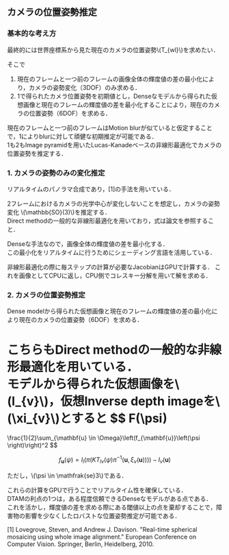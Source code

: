 ## カメラの位置姿勢推定

### 基本的な考え方
最終的には世界座標系から見た現在のカメラの位置姿勢\\(T_{wl}\\)を求めたい．  

そこで  

1. 現在のフレームと一つ前のフレームの画像全体の輝度値の差の最小化により，カメラの姿勢変化（3DOF）のみ求める．  
2. 1で得られたカメラ位置姿勢を初期値とし，Denseなモデルから得られた仮想画像と現在のフレームの輝度値の差を最小化することにより，現在のカメラの位置姿勢（6DOF）を求める．  

現在のフレームと一つ前のフレームはMotion blurが似ていると仮定することで，1によりblurに対して頑健な初期推定が可能である．  
1も2もImage pyramidを用いたLucas-Kanadeベースの非線形最適化でカメラの位置姿勢を推定する．

### 1. カメラの姿勢のみの変化推定
リアルタイムのパノラマ合成であり，[1]の手法を用いている．  

2フレームにおけるカメラの光学中心が変化しないことを想定し，カメラの姿勢変化 \\(\mathbb{SO}(3)\\)を推定する．  
Direct methodの一般的な非線形最適化を用いており，式は論文を参照すること．  

Denseな手法なので，画像全体の輝度値の差を最小化する．  
この最小化をリアルタイムに行うためにシェーディング言語を活用している．  

非線形最適化の際に毎ステップの計算が必要なJacobianはGPUで計算する．
これを画像としてCPUに返し，CPU側でコレスキー分解を用いて解を求める．  

### 2. カメラの位置姿勢推定
Dense modelから得られた仮想画像と現在のフレームの輝度値の差の最小化により現在のカメラの位置姿勢（6DOF）を求める．  
  
こちらもDirect methodの一般的な非線形最適化を用いている．  
モデルから得られた仮想画像を\\(I_{v}\\)，仮想Inverse depth imageを\\(\xi_{v}\\)とすると
$$
F(\psi)
=
\frac{1}{2}\sum_{\mathbf{u} \in \Omega}\left(f_{\mathbf{u}}\left(\psi \right)\right)^2
$$

$$
f_{\mathbf{u}} \left(\psi \right) 
=  I_{l}\left(\pi(K T_{lv}(\psi) \pi^{-1}(\mathbf{u}, \xi_{v}(\mathbf{u})))\right) - I_v(\mathbf{u})
$$
  
ただし，\\(\psi \in \mathfrak{se}3\\)である．  
  
これらの計算をGPUで行うことでリアルタイム性を確保している．  
DTAMの利点の1つは，ある程度信頼できるDenseなモデルがある点である．  
これを活かし，輝度値の差を求める際にある閾値以上の点を棄却することで，障害物の影響を少なくしたロバストな位置姿勢推定が可能である．  
  
[1] Lovegrove, Steven, and Andrew J. Davison. "Real-time spherical mosaicing using whole image alignment." European Conference on Computer Vision. Springer, Berlin, Heidelberg, 2010.
